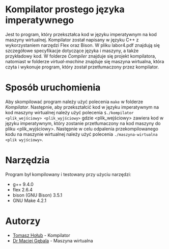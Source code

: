 # Kompilator prostego języka imperatywnego
Jest to program, który przekształca kod w języku imperatywnym na kod maszyny wirtualnej. Kompilator został napisany w języku C++ z wykorzystaniem narzędzi Flex oraz Bison. W pliku labor4.pdf znajdują się szczegółowe specyfikacje dotyczące języka i maszyny, a także przykładowy kod. W folderze *Compiler* znajduje się projekt kompilatora, natomiast w folderze *virtual-machine* znajduje się maszyna wirtualna, która czyta i wykonuje program, który został przetłumaczony przez kompilator.

# Sposób uruchomienia
Aby skompilować program należy użyć polecenia `make` w folderze *Kompilator*. Następnie, aby przekształcić kod w języku imperatywnym na kod maszyny wirtualnej należy użyć polecenia `$./kompilator <plik_wejściowy> <plik_wyjściowy>` gdzie 
<plik_wejściowy> zawiera kod w języku imperatywnym, który zostanie przetłumaczony na kod maszyny do pliku <plik_wyjściowy>.
Następnie w celu odpalenia przekompilowanego kodu na maszynie wirtualnej należy użyć polecenia `./maszyna-wirtualna <plik wyjściowy>`.


# Narzędzia 
Program był kompilowany i testowany przy użyciu narzędzi:

- g++ 9.4.0
- flex 2.6.4
- bison (GNU Bison) 3.5.1
- GNU Make 4.2.1

# Autorzy
* [Tomasz Hołub](https://github.com/holubek01) - Kompilator
* [Dr Maciej Gębala](https://cs.pwr.edu.pl/gebala/) - Maszyna wirtualna

